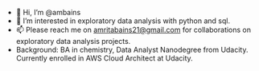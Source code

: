 - 👋 Hi, I’m @ambains
- 👀 I’m interested in exploratory data analysis with python and sql. 
- 📫 Please reach me on amritabains21@gmail.com for collaborations on exploratory data analysis projects.
- Background: BA in chemistry, Data Analyst Nanodegree from Udacity. Currently enrolled in AWS Cloud Architect at Udacity. 
